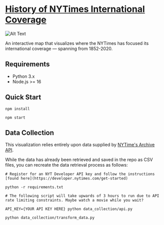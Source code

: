 # [History of NYTimes International Coverage](http://nyt-coverage.com)

![Alt Text](https://media.giphy.com/media/z2CoJ2yWu1TndW4h6k/giphy.gif)

An interactive map that visualizes where the NYTimes has focused its international coverage — spanning from 1852-2020.

## Requirements

* Python 3.x
* Node.js >= 16

## Quick Start

```
npm install

npm start
```

## Data Collection

This visualization relies entirely upon data supplied by [NYTime's Archive API](https://developer.nytimes.com/docs/archive-product/1/overview).

While the data has already been retrieved and saved in the repo as CSV files, you can recreate the data retrieval process as follows:

```
# Register for an NYT Developer API key and follow the instructions [found here](https://developer.nytimes.com/get-started)

python -r requirements.txt

# The following script will take upwards of 3 hours to run due to API rate limiting constraints. Maybe watch a movie while you wait?

API_KEY={YOUR API KEY HERE} python data_collection/api.py

python data_collection/transform_data.py
```
